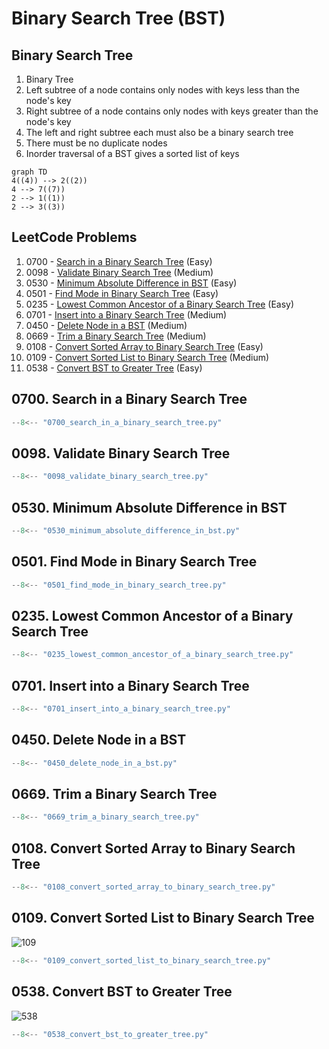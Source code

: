 # Binary Search Tree (BST)

## Binary Search Tree

1. Binary Tree
2. Left subtree of a node contains only nodes with keys less than the node's key
3. Right subtree of a node contains only nodes with keys greater than the node's key
4. The left and right subtree each must also be a binary search tree
5. There must be no duplicate nodes
6. Inorder traversal of a BST gives a sorted list of keys

```mermaid
graph TD
4((4)) --> 2((2))
4 --> 7((7))
2 --> 1((1))
2 --> 3((3))
```

## LeetCode Problems

1. 0700 - [Search in a Binary Search Tree](https://leetcode.com/problems/search-in-a-binary-search-tree/) (Easy)
2. 0098 - [Validate Binary Search Tree](https://leetcode.com/problems/validate-binary-search-tree/) (Medium)
3. 0530 - [Minimum Absolute Difference in BST](https://leetcode.com/problems/minimum-absolute-difference-in-bst/) (Easy)
4. 0501 - [Find Mode in Binary Search Tree](https://leetcode.com/problems/find-mode-in-binary-search-tree/) (Easy)
5. 0235 - [Lowest Common Ancestor of a Binary Search Tree](https://leetcode.com/problems/lowest-common-ancestor-of-a-binary-search-tree/) (Easy)
6. 0701 - [Insert into a Binary Search Tree](https://leetcode.com/problems/insert-into-a-binary-search-tree/) (Medium)
7. 0450 - [Delete Node in a BST](https://leetcode.com/problems/delete-node-in-a-bst/) (Medium)
8. 0669 - [Trim a Binary Search Tree](https://leetcode.com/problems/trim-a-binary-search-tree/) (Medium)
9. 0108 - [Convert Sorted Array to Binary Search Tree](https://leetcode.com/problems/convert-sorted-array-to-binary-search-tree/) (Easy)
10. 0109 - [Convert Sorted List to Binary Search Tree](https://leetcode.com/problems/convert-sorted-list-to-binary-search-tree/) (Medium)
11. 0538 - [Convert BST to Greater Tree](https://leetcode.com/problems/convert-bst-to-greater-tree/) (Easy)

## 0700. Search in a Binary Search Tree

```python
--8<-- "0700_search_in_a_binary_search_tree.py"
```

## 0098. Validate Binary Search Tree

```python
--8<-- "0098_validate_binary_search_tree.py"
```

## 0530. Minimum Absolute Difference in BST

```python
--8<-- "0530_minimum_absolute_difference_in_bst.py"
```

## 0501. Find Mode in Binary Search Tree

```python
--8<-- "0501_find_mode_in_binary_search_tree.py"
```

## 0235. Lowest Common Ancestor of a Binary Search Tree

```python
--8<-- "0235_lowest_common_ancestor_of_a_binary_search_tree.py"
```

## 0701. Insert into a Binary Search Tree

```python
--8<-- "0701_insert_into_a_binary_search_tree.py"
```

## 0450. Delete Node in a BST

```python
--8<-- "0450_delete_node_in_a_bst.py"
```

## 0669. Trim a Binary Search Tree

```python
--8<-- "0669_trim_a_binary_search_tree.py"
```

## 0108. Convert Sorted Array to Binary Search Tree

```python
--8<-- "0108_convert_sorted_array_to_binary_search_tree.py"
```

## 0109. Convert Sorted List to Binary Search Tree

![109](https://assets.leetcode.com/uploads/2020/08/17/linked.jpg)

```python
--8<-- "0109_convert_sorted_list_to_binary_search_tree.py"
```

## 0538. Convert BST to Greater Tree

![538](https://assets.leetcode.com/uploads/2019/05/02/tree.png)

```python
--8<-- "0538_convert_bst_to_greater_tree.py"
```
